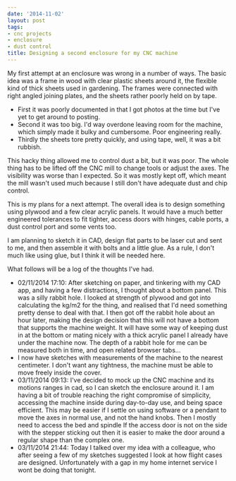 ```yaml
---
date: '2014-11-02'
layout: post
tags:
- cnc projects
- enclosure
- dust control
title: Designing a second enclosure for my CNC machine
---
```

My first attempt at an enclosure was wrong in a number of ways.
The basic idea was a frame in wood with clear plastic sheets around it, the flexible kind of thick sheets used in gardening.
The frames were connected with right angled joining plates, and the sheets rather poorly held on by tape.

- First it was poorly documented in that I got photos at the time but I've yet to get around to posting.
- Second it was too big.
  I'd way overdone leaving room for the machine, which simply made it bulky and cumbersome.
  Poor engineering really.
- Thirdly the sheets tore pretty quickly, and using tape, well, it was a bit rubbish.

This hacky thing allowed me to control dust a bit, but it was poor.
The whole thing has to be lifted off the CNC mill to change tools or adjust the axes.
The visibility was worse than I expected.
So it was mostly kept off, which meant the mill wasn't used much because I still don't have adequate dust and chip control.

This is my plans for a next attempt.
The overall idea is to design something using plywood and a few clear acrylic panels.
It would have a much better engineered tolerances to fit tighter, access doors with hinges, cable ports, a dust control port and some vents too.

I am planning to sketch it in CAD, design flat parts to be laser cut and sent to me, and then assemble it with bolts and a little glue.
As a rule, I don't much like using glue, but I think it will be needed here.

What follows will be a log of the thoughts I've had.

- 02/11/2014 17:10: After sketching on paper, and tinkering with my CAD app, and having a few distractions, I thought about a bottom panel.
  This was a silly rabbit hole.
  I looked at strength of plywood and got into calculating the kg/m2 for the thing, and realised that I'd need something pretty dense to deal with that.
  I then got off the rabbit hole about an hour later, making the design decision that this will not have a bottom that supports the machine weight.
  It will have some way of keeping dust in at the bottom or mating nicely with a thick acrylic panel I already have under the machine now.
  The depth of a rabbit hole for me can be measured both in time, and open related browser tabs...
- I now have sketches with measurements of the machine to the nearest centimeter.
  I don't want any tightness, the machine must be able to move freely inside the cover.
- 03/11/2014 09:13: I've decided to mock up the CNC machine and its motions ranges in cad, so I can sketch the enclosure around it.
  I am having a bit of trouble reaching the right compromise of simplicity, accessing the machine inside during day-to-day use, and being space efficient.
  This may be easier if I settle on using software or a pendant to move the axes in normal use, and not the hand knobs.
  Then I mostly need to access the bed and spindle
   If the access door is not on the side with the stepper sticking out then it is easier to make the door around a regular shape than the complex one.
- 03/11/2014 21:44: Today I talked over my idea with a colleague, who after seeing a few of my sketches suggested I look at how flight cases are designed.
  Unfortunately with a gap in my home internet service I wont be doing that tonight.
